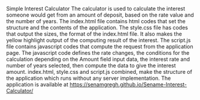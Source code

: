 Simple Interest Calculator
The calculator is used to calculate the interest someone would get from an amount of deposit, based on the rate value and the number of years.
The index.html file contains html codes that set the structure and the contents of the application.
The style.css file has codes that output the sizes, the format of the index.html file. It also makes the yellow highlight output of the computing result of the interest.
The script.js file contains javascript codes that compute the request from the application page. The javascript code defines the rate changes, the conditions for the calculation depending on the Amount field input data, the interest rate and number of years selected, then compute the data to give the interest amount.
index.html, style.css and script.js combined, make the structure of the application which runs without any server implementation.
The application is available at https://senamgregh.github.io/Sename-Interest-Calculator/
